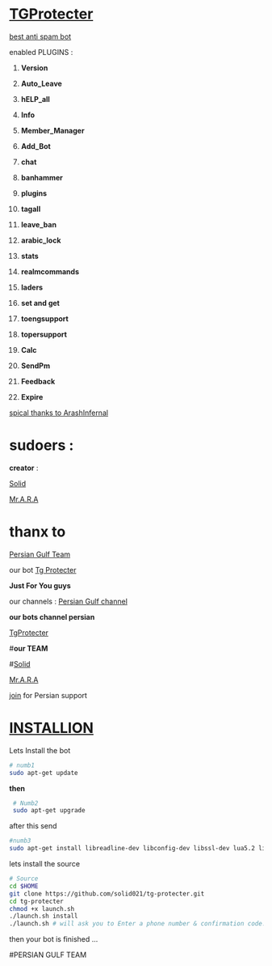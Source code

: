 # **[TGProtecter](https://telegram.me/TgProtecter)** 

[best anti spam bot](telegram.me/TgProtecter)

enabled PLUGINS :

1. **Version**
 
2. **Auto_Leave**

3. **hELP_all**

4. **Info**

5. **Member_Manager**

 6. **Add_Bot**

 7. **chat**

 8. **banhammer**

 9. **plugins**

 10. **tagall**
 
11. **leave_ban**

12. **arabic_lock**

13. **stats**

14. **realmcommands**

15. **laders**

16. **set and get**

17. **toengsupport**

18. **topersupport**

19. **Calc**

20. **SendPm**

21. **Feedback**

22. **Expire**



[spical thanks to ArashInfernal](telegram.me/INFERNALTEAMCH)

# **sudoers** :

**creator** :

[Solid](telegram.me/solid021])

[Mr.A.R.A](telegram.me/alirezaasadi_psg)

# thanx to

[Persian Gulf Team](telegram.me/persian_gulf_team)

our bot [Tg Protecter](telegram.me/TgProtecter)

**Just For You guys**

our channels :
[Persian Gulf channel](telegram.me/persian_gulf_team)

**our bots channel persian**

[TgProtecter](Tgprotecter_ch)

#**our TEAM**

#[Solid](telegram.me/solid021])

[Mr.A.R.A](telegram.me/alirezaasadi_psg)

[join](https://telegram.me/joinchat/) for Persian support


# [INSTALLION](installion)
Lets Install the bot
```bash
# numb1
sudo apt-get update
```
**then**

```bash
 # Numb2
 sudo apt-get upgrade
```
after this send

```bash
#numb3
sudo apt-get install libreadline-dev libconfig-dev libssl-dev lua5.2 liblua5.2-dev libevent-dev make unzip git redis-server g++ libjansson-dev libpython-dev expat libexpat1-dev
```

lets install the source 


```bash
# Source
cd $HOME
git clone https://github.com/solid021/tg-protecter.git
cd tg-protecter
chmod +x launch.sh
./launch.sh install
./launch.sh # will ask you to Enter a phone number & confirmation code.
```
then your bot is finished ...



#PERSIAN GULF TEAM
